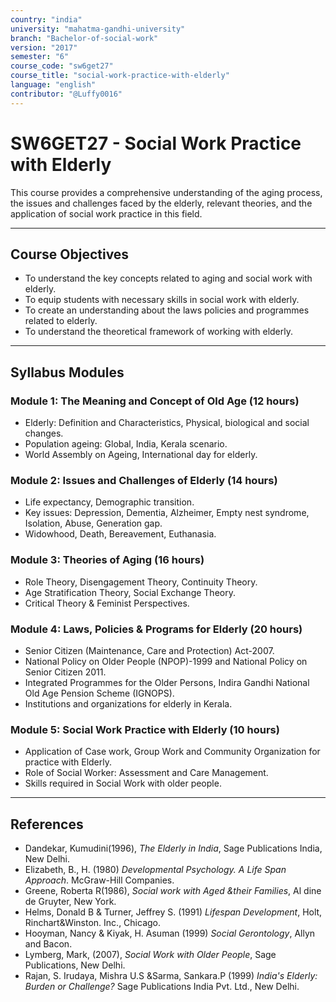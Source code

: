 ```yaml
---
country: "india"
university: "mahatma-gandhi-university"
branch: "Bachelor-of-social-work"
version: "2017"
semester: "6"
course_code: "sw6get27"
course_title: "social-work-practice-with-elderly"
language: "english"
contributor: "@Luffy0016"
---
```

# SW6GET27 - Social Work Practice with Elderly

This course provides a comprehensive understanding of the aging process, the issues and challenges faced by the elderly, relevant theories, and the application of social work practice in this field.

---
## Course Objectives

* To understand the key concepts related to aging and social work with elderly.
* To equip students with necessary skills in social work with elderly.
* To create an understanding about the laws policies and programmes related to elderly.
* To understand the theoretical framework of working with elderly.

---
## Syllabus Modules

### Module 1: The Meaning and Concept of Old Age (12 hours)
* Elderly: Definition and Characteristics, Physical, biological and social changes.
* Population ageing: Global, India, Kerala scenario.
* World Assembly on Ageing, International day for elderly.

### Module 2: Issues and Challenges of Elderly (14 hours)
* Life expectancy, Demographic transition.
* Key issues: Depression, Dementia, Alzheimer, Empty nest syndrome, Isolation, Abuse, Generation gap.
* Widowhood, Death, Bereavement, Euthanasia.

### Module 3: Theories of Aging (16 hours)
* Role Theory, Disengagement Theory, Continuity Theory.
* Age Stratification Theory, Social Exchange Theory.
* Critical Theory & Feminist Perspectives.

### Module 4: Laws, Policies & Programs for Elderly (20 hours)
* Senior Citizen (Maintenance, Care and Protection) Act-2007.
* National Policy on Older People (NPOP)-1999 and National Policy on Senior Citizen 2011.
* Integrated Programmes for the Older Persons, Indira Gandhi National Old Age Pension Scheme (IGNOPS).
* Institutions and organizations for elderly in Kerala.

### Module 5: Social Work Practice with Elderly (10 hours)
* Application of Case work, Group Work and Community Organization for practice with Elderly.
* Role of Social Worker: Assessment and Care Management.
* Skills required in Social Work with older people.

---
## References
* Dandekar, Kumudini(1996), *The Elderly in India*, Sage Publications India, New Delhi.
* Elizabeth, B., H. (1980) *Developmental Psychology. A Life Span Approach*. McGraw-Hill Companies.
* Greene, Roberta R(1986), *Social work with Aged &their Families*, Al dine de Gruyter, New York.
* Helms, Donald B & Turner, Jeffrey S. (1991) *Lifespan Development*, Holt, Rinchart&Winston. Inc., Chicago.
* Hooyman, Nancy & Kiyak, H. Asuman (1999) *Social Gerontology*, Allyn and Bacon.
* Lymberg, Mark, (2007), *Social Work with Older People*, Sage Publications, New Delhi.
* Rajan, S. Irudaya, Mishra U.S &Sarma, Sankara.P (1999) *India's Elderly: Burden or Challenge?* Sage Publications India Pvt. Ltd., New Delhi.
